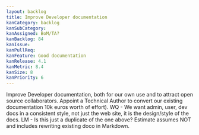 ```yaml
---
layout: backlog
title: Improve Developer documentation
kanCategory: backlog
kanSubCategory:
kanAssigned: BoM/TA?
kanBacklog: 84
kanIssue:
kanPullReq:
kanFeature: Good documentation
kanRelease: 4.1
kanMetric: 8.4
kanSize: 8
kanPriority: 6
---
```

Improve Developer documentation, both for our own use and to attract open source collaborators. Appoint a Technical Author to convert our existing documentation 10k euros worth of effort). WQ - We want admin, user, dev docs in a consistent style, not just the web site, it is the design/style of the docs. LM - Is this just a duplicate of the one above? Estimate assumes NOT and includes rewriting existing doco in Markdown.
